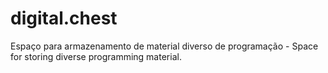 # digital.chest
Espaço para armazenamento de material diverso de programação - Space for storing diverse programming material.

